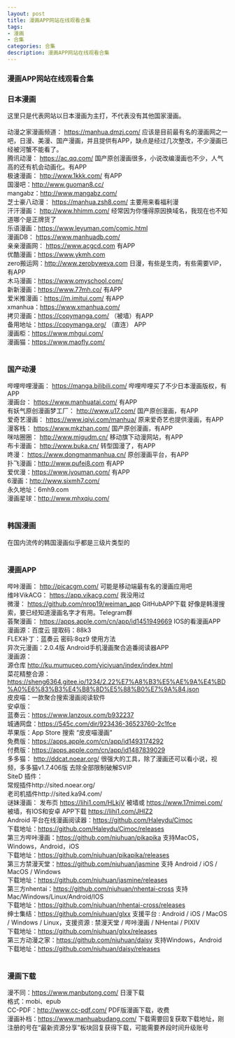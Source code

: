```yaml
---
layout: post
title: 漫画APP网站在线观看合集
tags:
- 漫画
- 合集
categories: 合集
description: 漫画APP网站在线观看合集
---
```


### 漫画APP网站在线观看合集

### 日本漫画<br>
这里只是代表网站以日本漫画为主打，不代表没有其他国家漫画。<br>
<br>
动漫之家漫画频道： https://manhua.dmzj.com/ 应该是目前最有名的漫画网之一吧，日漫、美漫、国产漫画，并且提供有APP，缺点是经过几次整改，不少漫画已经被河蟹不能看了。<br>
腾讯动漫： https://ac.qq.com/ 国产原创漫画很多，小说改编漫画也不少，人气高的还有机会动画化。有APP<br>
极速漫画： http://www.1kkk.com/ 有APP<br>
国漫吧：http://www.guoman8.cc/<br>
mangabz：http://www.mangabz.com/<br>
芝士豪八动漫： https://manhua.zsh8.com/ 主要用来看福利漫<br>
汗汗漫画： http://www.hhimm.com/ 经常因为你懂得原因换域名，我现在也不知道哪个是正牌货了<br>
乐语漫画：https://www.leyuman.com/comic.html<br>
漫画DB： https://www.manhuadb.com/<br>
亲亲漫画网： https://www.acgcd.com 有APP<br>
优酷漫画：https://www.ykmh.com<br>
zero搬运网：http://www.zerobyweva.com 日漫，有些是生肉，有些需要VIP，有APP<br>
木马漫画：https://www.omyschool.com/<br>
新新漫画：https://www.77mh.co/ 有APP<br>
爱米推漫画：https://m.imitui.com/ 有APP<br>
xmanhua：https://www.xmanhua.com/<br>
拷贝漫画：https://copymanga.com/ （被墙）有APP<br>
备用地址：https://copymanga.org/ （直连） APP<br>
漫画柜：https://www.mhgui.com/<br>
漫画猫：https://www.maofly.com/<br>
<br>
### 国产动漫<br>
哔哩哔哩漫画： https://manga.bilibili.com/ 哔哩哔哩买了不少日本漫画版权，有APP<br>
漫画台： https://www.manhuatai.com/ 有APP<br>
有妖气原创漫画梦工厂： http://www.u17.com/ 国产原创漫画，有APP<br>
爱奇艺漫画： https://www.iqiyi.com/manhua/ 原来爱奇艺也提供漫画，有APP<br>
漫客栈： https://www.mkzhan.com/ 国产原创漫画，有APP<br>
咪咕圈圈： http://www.migudm.cn/ 移动旗下动漫网站，有APP<br>
布卡漫画： http://www.buka.cn/ 转型国漫了，有APP<br>
咚漫： https://www.dongmanmanhua.cn/ 原创漫画平台，有APP<br>
扑飞漫画：http://www.pufei8.com 有APP<br>
爱优漫：https://www.iyouman.com/ 有APP<br>
6漫画：http://www.sixmh7.com/<br>
永久地址：6mh9.com<br>
漫画星球：http://www.mhxqiu.com/<br>
<br>
### 韩国漫画<br>
在国内流传的韩国漫画似乎都是三级片类型的<br>
<br>
### 漫画APP<br>
哔咔漫画： http://picacgm.com/ 可能是移动端最有名的漫画应用吧<br>
维咔VikACG： https://app.vikacg.com/ 我没用过<br>
微漫： https://github.com/nrop19/weiman_app GitHubAPP下载 好像是韩漫搜索，要已经知道漫画名字才有用。Telegram群<br>
荟聚漫画： https://apps.apple.com/cn/app/id1451949669 IOS的看漫画APP<br>
漫画源：百度云 提取码：88k3<br>
FLEX补丁：蓝奏云 密码:8qz9 使用方法<br>
异次元漫画：2.0.4版 Android手机漫画聚合追番阅读器APP<br>
漫画源：<br>
源仓库 http://ku.mumuceo.com/yiciyuan/index/index.html<br>
菜花精整合源：https://sheng6364.gitee.io/1234/2.22%E7%A8%B3%E5%AE%9A%E4%BD%A0%E6%83%B3%E4%B8%8D%E5%88%B0%E7%9A%84.json<br>
皮皮喵：一款聚合搜索漫画阅读软件<br>
安卓版：<br>
蓝奏云：https://www.lanzoux.com/b932237<br>
城通网盘：https://545c.com/dir/923436-36523760-2c1fce<br>
苹果版：App Store 搜索 “皮皮喵漫画”<br>
免费版：https://apps.apple.com/cn/app/id1493174292<br>
付费版：https://apps.apple.com/cn/app/id1487839029<br>
多多猫： http://ddcat.noear.org/ 很强大的工具，除了漫画还可以看小说，视频，多多猫v1.7.406版 去除全部限制破解SVIP<br>
SiteD 插件：<br>
常规插件http://sited.noear.org/<br>
老司机插件http://sited.ka94.com/<br>
谜妹漫画： 发布页 https://lihi1.com/HLkjV 被墙或 https://www.17mimei.com/ 被墙，有IOS和安卓 APP下载 https://lihi1.com/JHlZ2<br>
Android 平台在线漫画阅读器：https://github.com/Haleydu/Cimoc<br>
下载地址：https://github.com/Haleydu/Cimoc/releases<br>
第三方哔咔漫画：https://github.com/niuhuan/pikapika 支持MacOS，Windows，Android，iOS<br>
下载地址：https://github.com/niuhuan/pikapika/releases<br>
第三方禁漫天堂：https://github.com/niuhuan/jasmine 支持 Android / iOS / MacOS / Windows<br>
下载地址：https://github.com/niuhuan/jasmine/releases<br>
第三方nhentai：https://github.com/niuhuan/nhentai-cross 支持 Mac/Windows/Linux/Android/IOS<br>
下载地址：https://github.com/niuhuan/nhentai-cross/releases<br>
绅士集结：https://github.com/niuhuan/glxx 支援平台 : Android / iOS / MacOS / Windows / Linux，支援资源 : 禁漫天堂 / 哔咔漫画 / NHentai / PIXIV<br>
下载地址：https://github.com/niuhuan/glxx/releases<br>
第三方动漫之家：https://github.com/niuhuan/daisy 支持Windows，Android<br>
下载地址：https://github.com/niuhuan/daisy/releases<br>
<br>
### 漫画下载<br>
漫不同：https://www.manbutong.com/ 日漫下载<br>
格式：mobi、epub<br>
CC-PDF：http://www.cc-pdf.com/ PDF版漫画下载，收费<br>
漫画补档：https://www.manhuabudang.com/ 下载需要回复获取下载地址，刚注册的号在“最新资源分享”板块回复获得下载，可能需要养段时间升级账号<br>
<br>